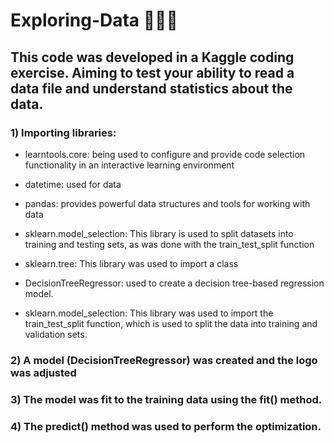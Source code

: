 # Exploring-Data 👩🏻‍💻

## This code was developed in a Kaggle coding exercise. Aiming to test your ability to read a data file and understand statistics about the data.

### 1) Importing libraries: 
- learntools.core: being used to configure and provide code selection functionality in an interactive learning environment
- datetime: used for data
- pandas: provides powerful data structures and tools for working with data
- sklearn.model_selection: This library is used to split datasets into training and testing sets, as was done with the train_test_split function

- sklearn.tree: This library was used to import a class

- DecisionTreeRegressor: used to create a decision tree-based regression model.

- sklearn.model_selection: This library was used to import the train_test_split function, which is used to split the data into training and validation sets.

### 2) A model (DecisionTreeRegressor) was created and the logo was adjusted

### 3) The model was fit to the training data using the fit() method.

### 4) The predict() method was used to perform the optimization.
